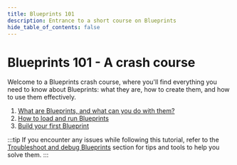 ```yaml
---
title: Blueprints 101
description: Entrance to a short course on Blueprints
hide_table_of_contents: false
---
```


# Blueprints 101 - A crash course

Welcome to a Blueprints crash course, where you'll find everything you need to know about Blueprints: what they are, how to create them, and how to use them effectively.

1. [What are Blueprints, and what can you do with them?](./01-what-are-blueprints-what-you-can-do-with-them.md)
2. [How to load and run Blueprints](./02-how-to-load-run-blueprints.md)
3. [Build your first Blueprint](./03-build-your-first-blueprint.md)

:::tip
If you encounter any issues while following this tutorial, refer to the [Troubleshoot and debug Blueprints](../09-troubleshoot-and-debug-blueprints.md) section for tips and tools to help you solve them.
:::
